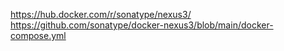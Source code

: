 https://hub.docker.com/r/sonatype/nexus3/
https://github.com/sonatype/docker-nexus3/blob/main/docker-compose.yml
